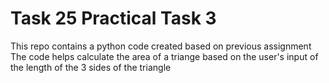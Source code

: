 # Task 25 Practical Task 3
This repo contains a python code created based on previous assignment<br/>
The code helps calculate the area of a triange based on the user's input of the length of the 3 sides of the triangle<br/>
